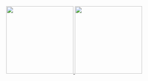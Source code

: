 <div>
  <a href="https://github.com/decobaccili">
  <img height="180em" src="https://github-readme-stats.vercel.app/api?username=decobaccili&show_icons=true&theme=dracula&include_all_commits=true&count_private=true"/>
  <img height="180em" src="https://github-readme-stats.vercel.app/api/top-langs/?username=decobaccili&layout=compact&langs_count=16&theme=dracula"/>
</div>

